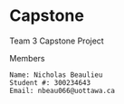 # Capstone
Team 3 Capstone Project

Members

    Name: Nicholas Beaulieu 
    Student #: 300234643 
    Email: nbeau066@uottawa.ca
